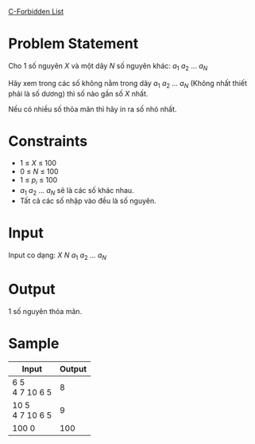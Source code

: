 [C-Forbidden List](https://atcoder.jp/contests/abc170/tasks/abc170_c)
# Problem Statement
Cho 1 số nguyên $X$ và một dãy $N$ số nguyên khác: $a_{1}$ $a_{2}$ ... $a_{N}$ 
  
Hãy xem trong các số không nằm trong dãy $a_{1}$ $a_{2}$ ... $a_{N}$ (Không nhất thiết phải là số dương) thì số nào gần số $X$ nhất.

Nếu có nhiều số thỏa mãn thì hãy in ra số nhỏ nhất.

# Constraints
* 1 ≤ $X$ ≤ 100
* 0 ≤ $N$ ≤ 100
* 1 ≤ $p_{i}$ ≤ 100
* $a_{1}$ $a_{2}$ ... $a_{N}$ sẽ là các số khác nhau.
* Tất cả các số nhập vào đều là số nguyên.

# Input
Input co dạng:
$X$ $N$
$a_{1}$ $a_{2}$ ... $a_{N}$

# Output
1 số nguyên thỏa mãn.

# Sample
|Input|Output|
|-|-|
|6 5<br/>4 7 10 6 5|8|
|10 5<br/>4 7 10 6 5|9|
|100 0<br/>|100|
